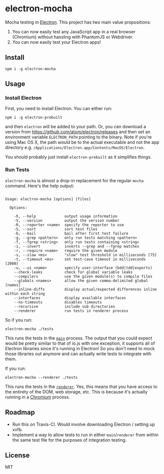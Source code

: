 electron-mocha
==============

Mocha testing in [Electron](http://electron.atom.io/). This project has
two main value propositions:

1. You can now easily test any JavaScript app in a real browser (Chromium)
without hassling with PhantomJS or Webdriver.
2. You can now easily test your Electron apps!


Install
-------

    npm i -g electron-mocha


Usage
-----

### Install Electron

First, you need to install Electron. You can either run:

    npm i -g electron-prebuilt

and then `electron` will be added to your path. Or, you
can download a version from https://github.com/atom/electron/releases and
then set an environment variable `ELECTRON_PATH` pointing to the binary.
Note if you're using Mac OS X, the path would be to the actual executable
and not the app directory e.g. `/Applications/Electron.app/Contents/MacOS/Electron`.

You should probably just install `electron-prebuilt` as it simplifies things.


### Run Tests

`electron-mocha` is almost a drop-in replacement for the regular `mocha` command.
Here's the help output:

```

Usage: electron-mocha [options] [files]

  Options:

    -h, --help             output usage information
    -V, --version          output the version number
    -R, --reporter <name>  specify the reporter to use
    -S, --sort             sort test files
    -b, --bail             bail after first test failure
    -g, --grep <pattern>   only run tests matching <pattern>
    -f, --fgrep <string>   only run tests containing <string>
    -i, --invert           inverts --grep and --fgrep matches
    -r, --require <name>   require the given module
    -s, --slow <ms>        "slow" test threshold in milliseconds [75]
    -t, --timeout <ms>     set test-case timeout in milliseconds [2000]
    -u, --ui <name>        specify user-interface (bdd|tdd|exports)
    --check-leaks          check for global variable leaks
    --compilers            use the given module(s) to compile files
    --globals <names>      allow the given comma-delimited global [names]
    --inline-diffs         display actual/expected differences inline within each string
    --interfaces           display available interfaces
    --no-timeouts          disables timeouts
    --recursive            include sub directories
    --renderer             run tests in renderer process

```

So if you run:

    electron-mocha ./tests

This runs the tests in the [`main`](https://github.com/atom/electron/blob/master/docs/tutorial/quick-start.md#main-process)
process. The output that you could expect would be pretty similar to that of io.js with one exception,
it supports all of Electron libraries since it's running
in Electron! So you don't need to mock those libraries out anymore and can actually write tests to integrate with them.

If you run:

    electron-mocha --renderer ./tests

This runs the tests in the [`renderer`](https://github.com/atom/electron/blob/master/docs/tutorial/quick-start.md#main-process).
Yes, this means that you have access to the entirety of the DOM, web storage, etc. This is because it's actually
running in a [Chromium](https://en.wikipedia.org/wiki/Chromium_(web_browser)) process.


Roadmap
-------
- Run this on Travis-CI. Would involve downloading Electron / setting up xvfb.
- Implement a way to allow tests to run in either `main`/`renderer` from within
the same test file for the purposes of integration testing.


License
-------

MIT




